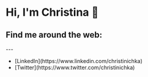 <h1> Hi, I'm Christina 👋 </h1>

<h2>Find me around the web:</h2>
---
<ul>
  <li>[LinkedIn](https://www.linkedin.com/christinichka)</li>
  <li>[Twitter](https://www.twitter.com/christinichka)</li>

<!--
**christinichka/christinichka** is a ✨ _special_ ✨ repository because its `README.md` (this file) appears on your GitHub profile.

Here are some ideas to get you started:

- 🔭 I’m currently working on ...
- 🌱 I’m currently learning ...
- 👯 I’m looking to collaborate on ...
- 🤔 I’m looking for help with ...
- 💬 Ask me about ...
- 📫 How to reach me: ...
- 😄 Pronouns: ...
- ⚡ Fun fact: ...
-->
